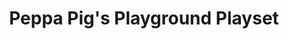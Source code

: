 ---
id: PE06712
title: Peppa Pig's Playground Playset
price:
    hkd: 200
    twd: 800
dimensions:
    w: 29
    l: 18
    h: 18
    unit: cm
imgs: 
    - 'images/products/playground-playset1.png'
    - 'images/products/playground-playset2.png'
stock: 2
---